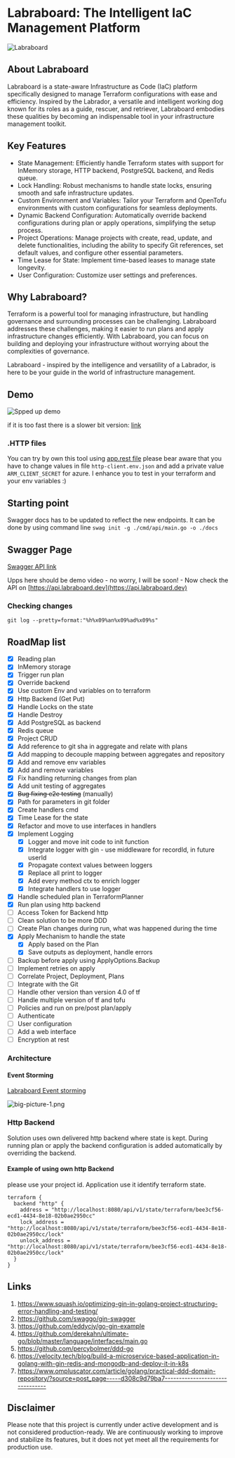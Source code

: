 # Labraboard: The Intelligent IaC Management Platform

![Labraboard](.img/logo.png)
## About Labraboard

Labraboard is a state-aware Infrastructure as Code (IaC) platform specifically designed to manage Terraform configurations with ease and efficiency. Inspired by the Labrador, a versatile and intelligent working dog known for its roles as a guide, rescuer, and retriever, Labraboard embodies these qualities by becoming an indispensable tool in your infrastructure management toolkit.

## Key Features

* State Management: Efficiently handle Terraform states with support for InMemory storage, HTTP backend, PostgreSQL backend, and Redis queue.
* Lock Handling: Robust mechanisms to handle state locks, ensuring smooth and safe infrastructure updates.
* Custom Environment and Variables: Tailor your Terraform and OpenTofu environments with custom configurations for seamless deployments.
* Dynamic Backend Configuration: Automatically override backend configurations during plan or apply operations, simplifying the setup process.
* Project Operations: Manage projects with create, read, update, and delete functionalities, including the ability to specify Git references, set default values, and configure other essential parameters.
* Time Lease for State: Implement time-based leases to manage state longevity.
* User Configuration: Customize user settings and preferences.

## Why Labraboard?
Terraform is a powerful tool for managing infrastructure, but handling governance and surrounding processes can be challenging. Labraboard addresses these challenges, making it easier to run plans and apply infrastructure changes efficiently. With Labraboard, you can focus on building and deploying your infrastructure without worrying about the complexities of governance.

Labraboard - inspired by the intelligence and versatility of a Labrador, is here to be your guide in the world of infrastructure management.

## Demo
![Spped up demo](https://github.com/PawelHaracz/labraboard/assets/14162492/c2f6f8ab-9c3e-4419-8ccf-45582b602639)

if it is too fast there is a slower bit version: [link](https://github.com/PawelHaracz/labraboard/assets/14162492/74c482b9-05fd-4e53-9cd8-da1b46207836)

### .HTTP files

You can try by own this tool using [app.rest file](api.rest) please bear aware that you have to change values in file `http-client.env.json` and add a private value `ARM_CLIENT_SECRET` for azure. 
I enhance you to test in your terraform and your env variables :)

## Starting point

Swagger docs has to be updated to reflect the new endpoints. 
It can be done by using command line `swag init -g ./cmd/api/main.go -o ./docs`

## Swagger Page
[Swagger API link](https://api.labraboard.dev)

Upps here should be demo video - no worry, I will be soon! - Now check the API on [https://api.labraboard.dev](https://api.labraboard.dev)

### Checking changes 
`git log --pretty=format:"%h%x09%an%x09%ad%x09%s"`

## RoadMap list
- [X] Reading plan
- [X] InMemory storage
- [X] Trigger run plan
- [X] Override backend
- [X] Use custom Env and variables on to terraform
- [X] Http Backend (Get Put)
- [X] Handle Locks on the state 
- [X] Handle Destroy
- [X] Add PostgreSQL as backend
- [X] Redis queue
- [X] Project CRUD
- [x] Add reference to git sha in aggregate and relate with plans
- [x] Add mapping to decouple mapping between aggregates and repository
- [X] Add and remove env variables
- [X] Add and remove  variables
- [X] Fix handling returning changes from plan
- [X] Add unit testing of aggregates
- [X] ~~Bug fixing e2e testing~~ (manually)
- [X] Path for parameters in git folder
- [X] Create handlers cmd
- [X] Time Lease for the state
- [X] Refactor and move to use interfaces in handlers
- [X] Implement Logging
  - [X] Logger and move init code to init function
  - [X] Integrate logger with gin - use middleware for recordId, in future userId
  - [X] Propagate context values between loggers
  - [X] Replace all print to logger
  - [X] Add every method ctx to enrich logger
  - [X] Integrate handlers to use logger
- [X] Handle scheduled plan in TerraformPlanner
- [X] Run plan using http backend 
- [ ] Access Token for Backend http
- [ ] Clean solution to be more DDD
- [ ] Create Plan changes during run, what was happened during the time
- [X] Apply Mechanism to handle the state
  - [X] Apply based on the Plan
  - [X] Save outputs as deployment, handle errors
- [ ] Backup before apply using ApplyOptions.Backup
- [ ] Implement retries on apply
- [ ] Correlate Project, Deployment, Plans
- [ ] Integrate with the Git
- [ ] Handle other version than version 4.0 of tf 
- [ ] Handle multiple version of tf and tofu
- [ ] Policies and run on pre/post plan/apply
- [ ] Authenticate
- [ ] User configuration
- [ ] Add a web interface
- [ ] Encryption at rest

### Architecture 
#### Event Storming 
[Labraboard Event storming](https://miro.com/app/board/uXjVKHzpuQ4=/?share_link_id=741994614357)

![big-picture-1.png](.img/big-picture-1.png)

### Http Backend
Solution uses own delivered http backend where state is kept. During running plan or apply the backend configuration is 
added automatically by overriding the backend. 

#### Example of using own http Backend
please use your project id. Application use it identify terraform state.
```hcl
terraform {
  backend "http" {
    address = "http://localhost:8080/api/v1/state/terraform/bee3cf56-ecd1-4434-8e18-02b0ae2950cc"
    lock_address = "http://localhost:8080/api/v1/state/terraform/bee3cf56-ecd1-4434-8e18-02b0ae2950cc/lock"
    unlock_address = "http://localhost:8080/api/v1/state/terraform/bee3cf56-ecd1-4434-8e18-02b0ae2950cc/lock"
  }
}
```

## Links

1. https://www.squash.io/optimizing-gin-in-golang-project-structuring-error-handling-and-testing/
2. https://github.com/swaggo/gin-swagger
3. https://github.com/eddycjy/go-gin-example
4. https://github.com/derekahn/ultimate-go/blob/master/language/interfaces/main.go
5. https://github.com/percybolmer/ddd-go
6. https://velocity.tech/blog/build-a-microservice-based-application-in-golang-with-gin-redis-and-mongodb-and-deploy-it-in-k8s
7. https://www.ompluscator.com/article/golang/practical-ddd-domain-repository/?source=post_page-----d308c9d79ba7--------------------------------

## Disclaimer

Please note that this project is currently under active development and is not considered production-ready. We are continuously working to improve and stabilize its features, but it does not yet meet all the requirements for production use.
